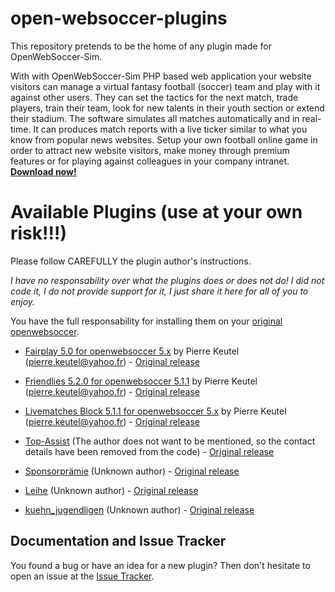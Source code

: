 # open-websoccer-plugins
This repository pretends to be the home of any plugin made for OpenWebSoccer-Sim. 

With with OpenWebSoccer-Sim PHP based web application your website visitors can manage a virtual fantasy football (soccer) team and play with it against other users. They can set the tactics for the next match, trade players, train their team, look for new talents in their youth section or extend their stadium. 
The software simulates all matches automatically and in real-time. It can produces match reports with a live ticker similar to what you know from popular news websites. Setup your own football online game in order to attract new website visitors, make money through premium features or for playing against colleagues in your company intranet. **[Download now!](https://github.com//joseborges/open-websoccer/releases/tag/v5.2.3)**

# Available Plugins (use at your own risk!!!)
Please follow CAREFULLY the plugin author's instructions.

*I have no responsability over what the plugins does or does not do! I did not code it, I do not provide support for it, I just share it here for all of you to enjoy.*

You have the full responsability for installing them on your [original openwebsoccer](https://github.com/ihofmann/open-websoccer).

- [Fairplay 5.0 for openwebsoccer 5.x](Fairplay_5.0.0_WebsoccerExtension/) by Pierre Keutel (<pierre.keutel@yahoo.fr>) - [Original release](http://www.sim-raisal.de/Forum/showthread.php?tid=32)

- [Friendlies 5.2.0 for openwebsoccer 5.1.1](Friendlies_5.2.0_WebsoccerExtension/) by Pierre Keutel (<pierre.keutel@yahoo.fr>) - [Original release](http://www.sim-raisal.de/Forum/showthread.php?tid=22)

- [Livematches Block 5.1.1 for openwebsoccer 5.x](LivetickerResults_5.1.1_WebsoccerExtension/) by Pierre Keutel (<pierre.keutel@yahoo.fr>) - [Original release](http://www.sim-raisal.de/Forum/showthread.php?tid=23)

- [Top-Assist](Top-Assist/) (The author does not want to be mentioned, so the contact details have been removed from the code) - [Original release](http://www.sim-raisal.de/Forum/showthread.php?tid=41)

- [Sponsorprämie](Sponsorprämie/) (Unknown author) - [Original release](http://www.sim-raisal.de/Forum/showthread.php?tid=42)

- [Leihe](Leihe/) (Unknown author) - [Original release](http://www.sim-raisal.de/Forum/showthread.php?tid=38)

- [kuehn_jugendligen](kuehn_jugendligen/) (Unknown author) - [Original release](http://www.sim-raisal.de/Forum/showthread.php?tid=95)

## Documentation and Issue Tracker

You found a bug or have an idea for a new plugin? Then don't hesitate to open an issue at the [Issue Tracker](https://github.com/joseborges/open-websoccer-plugins/issues).

